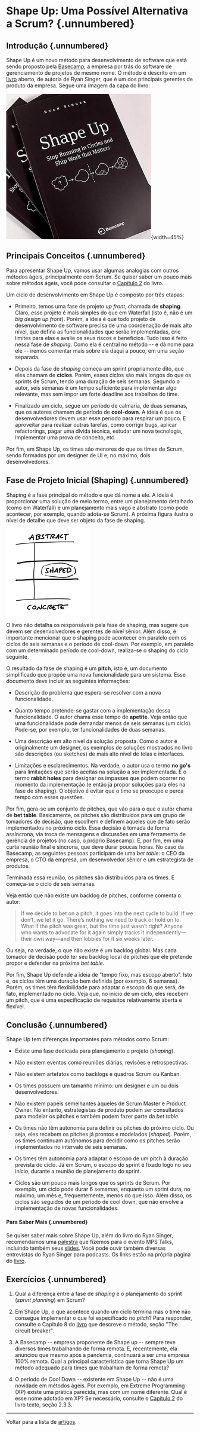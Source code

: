 
# Shape Up: Uma Possível Alternativa a Scrum? {.unnumbered}

## Introdução {.unnumbered}

Shape Up é um novo método para desenvolvimento de software que está
sendo proposto pela [Basecamp](https://basecamp.com/),  a empresa por
trás do software de gerenciamento de projetos de mesmo nome. O método
é descrito em um [livro](https://basecamp.com/shapeup) aberto, de
autoria de Ryan Singer, que é um dos principais gerentes de produto
da empresa. Segue uma imagem da capa do livro:

![Capa do livro](./figs/shapeup-cover.jpg){width=45%}

## Principais Conceitos {.unnumbered}

Para apresentar Shape Up, vamos usar algumas analogias com outros
métodos ágeis, principalmente com Scrum. Se quiser saber
um pouco mais sobre métodos ágeis, você pode consultar o 
[Capítulo 2](https://engsoftmoderna.info/cap2.html) do livro.

Um ciclo de desenvolvimento em Shape Up é composto por três etapas:

* Primeiro, temos uma fase de projeto *up front*, chamada de
**shaping**. Claro, esse projeto é mais simples do que em Waterfall
(isto é, não é um *big design up front*). Porém, a ideia é que todo
projeto de desenvolvimento de software precisa de uma coordenação de
mais alto nível, que defina as funcionalidades que serão implementadas, crie
limites para elas e avalie os seus riscos e benefícios. Tudo isso é
feito nessa fase de *shaping*. Como ela é central no método -- e dá nome
para ele -- iremos comentar mais sobre ela daqui a pouco, em uma seção
separada.

* Depois da fase de *shaping* começa um sprint propriamente dito, que
eles chamam de **ciclos**. Porém, esses ciclos são mais longos do que
os sprints de Scrum, tendo uma duração de seis semanas. Segundo o
autor, seis semanas é um tempo suficiente para implementar algo
relevante, mas sem impor um forte deadline aos trabalhos do time.

* Finalizado um ciclo, segue um período de calmaria, de duas semanas,
que os autores chamam de período de **cool-down**. A ideia é que os
desenvolvedores devem usar esse período para respirar um pouco. E
aproveitar para realizar outras tarefas, como corrigir bugs, aplicar
refactorings, pagar uma dívida técnica, estudar um nova tecnologia, 
implementar uma prova de conceito, etc. 

Por fim, em Shape Up, os times são menores do que os times de Scrum, 
sendo formados  por um designer de UI e, no máximo, dois
desenvolvedores.


## Fase de Projeto Inicial (Shaping)  {.unnumbered}

Shaping é a fase principal do método e que dá nome a ele. A ideia é
proporcionar uma solução de meio termo, entre um planejamento
detalhado (como em Waterfall) e um planejamento mais vago e abstrato
(como pode acontecer, por exemplo, quando adota-se Scrum). A próxima
figura ilustra o nível de detalhe que deve ser objeto da fase de
shaping.

![Fase de Shaping](./figs/shapeup-fig1.png)

O livro não detalha os responsáveis pela fase de shaping, mas sugere que
devem ser desenvolvedores e gerentes de nível sênior. Além disso, é
importante mencionar que o shaping pode acontecer em paralelo
com os ciclos de seis semanas e o período de cool-down. Por exemplo,
em paralelo com um determinado período de cool-down, realiza-se o shaping
do ciclo seguinte.

O resultado da fase de shaping é um **pitch**, isto é, um documento
simplificado que propõe uma nova funcionalidade para um sistema.
Esse documento deve incluir as seguintes informações:

* Descrição do problema que espera-se resolver com a nova funcionalidade.

* Quanto tempo pretende-se gastar com a implementação dessa funcionalidade. O
autor chama esse tempo de **apetite**. Veja então que uma funcionalidade pode
demandar menos de seis semanas (um ciclo). Pode-se, por exemplo, ter
funcionalidades de duas semanas.

* Uma descrição em alto nível da solução proposta. Como o autor é 
originalmente um designer, os exemplos de soluções mostrados no livro
são descrições (ou sketches) de mais alto nível de telas e
interfaces.

* Limitações e esclarecimentos. Na verdade, o autor usa o termo **no
go's** para limitações que serão aceitas na solução a ser
implementada. E o termo **rabbit holes** para designar os 
impasses que podem ocorrer no  momento da implementação (e então já
propor soluções para eles na fase de shaping). O objetivo é evitar
que o time se preocupe e perca tempo com essas questões.

Por fim, gera-se um conjunto de pitches, que vão para o que o autor
chama de **bet table**. Basicamente, os pitches são distribuídos para um
grupo de tomadores de decisão, que escolhem e definem aqueles que de
fato serão implementados no próximo ciclo. Essa decisão é tomada de
forma assíncrona, via troca de mensagens e discussões em uma ferramenta de
gerência de projetos (no caso, o próprio Basecamp). E, por fim, 
em uma curta reunião final e síncrona, que deve durar poucas horas. No caso da
Basecamp, as seguintes pessoas participam de uma *bet table*: o CEO da
empresa, o CTO da empresa, um desenvolvedor sênior e um estrategista de
produtos.

Terminada essa reunião, os pitches são distribuídos para os times. E
começa-se o ciclo de seis semanas.

Veja então que não existe um backlog de pitches, conforme comenta o 
autor:

> If we decide to bet on a pitch, it goes into the next cycle to
build. If we don’t, we let it go. There’s nothing we need to track or
hold on to. What if the pitch was great, but the time just wasn’t
right? Anyone who wants to advocate for it again simply tracks it
independently—their own way—and then lobbies for it six weeks later. 

Ou seja, na verdade, o que não existe é um backlog global. Mas
cada tomador de decisão pode ter seu backlog local de pitches 
que ele pretende propor e defender na próxima *bet table*.

Por fim, Shape Up defende a ideia de "tempo fixo, mas escopo aberto".
Isto é, os ciclos têm uma duração bem definida (por exemplo, 6 semanas).
Porém, os times têm flexibilidade para adaptar o escopo do que será,
de fato, implementado no ciclo. Veja que, no início de um ciclo, eles 
recebem um pitch, que é uma especificação de requisitos relativamente
aberta e flexível.

## Conclusão {.unnumbered}

Shape Up tem diferenças importantes para métodos como Scrum:

* Existe uma fase dedicada para planejamento e projeto (*shaping*).

* Não existem eventos como reuniões diárias, revisões e retrospectivas.

* Não existem artefatos como backlogs e quadros Scrum ou Kanban.

* Os times possuem um tamanho mínimo: um designer e um ou dois
desenvolvedores.

* Não existem papeis semelhantes àqueles de Scrum Master e Product
Owner. No entanto, estrategistas de produto podem ser consultados
para modelar os pitches e também podem fazer parte da *bet table*.

* Os times não têm autonomia para definir os pitches do próximo ciclo. 
Ou seja, eles recebem os pitches já prontos e modelados (*shaped*).
Porém, os times continuam autônomos para decidir 
como os pitches serão implementados no intervalo de seis semanas.

* Os times têm autonomia para adaptar o escopo de um pitch
à duração prevista do ciclo. Já em Scrum, o escopo do sprint é fixado
logo no seu início, durante a reunião de planejamento do sprint.

* Ciclos são um pouco mais longos que os sprints de Scrum. Por exemplo,
um ciclo pode durar 6 semamas, enquanto um sprint dura, no máximo, um
mês e, frequentemente, menos do que isso. Além disso, os ciclos são
seguidos de um período de cool down, que não envolve a implementação
de novas funcionalidades.

#### Para Saber Mais {.unnumbered}

Se quiser saber mais sobre Shape Up, além do livro do Ryan Singer, 
recomendamos uma [palestra](https://youtu.be/CsgrTWtuBuE) que fizemos 
para o evento MPS Talks, incluindo também seus
[slides](https://speakerdeck.com/aserg_ufmg/melhores-praticas-para-desenvolvimento-remoto-de-software-mps-talks-softex).
Você pode ouvir também diversas entrevistas do Ryan
Singer para podcasts. Os links estão 
na própria página do [livro](https://basecamp.com/shapeup).

## Exercícios {.unnumbered}

1. Qual a diferença entre a fase de *shaping* e o planejamento do sprint 
(*sprint planning*) em Scrum?

2. Em Shape Up, o que acontece quando um ciclo termina mas o time não consegue implementar o que foi especificado no *pitch*? Para responder, consulte o Capítulo 8 
do [livro](https://basecamp.com/shapeup) que descreve o método, seção "The circuit breaker".

3. A Basecamp -- empresa proponente de Shape up -- sempre teve 
diversos times trabalhando de forma remota. E, recentemente, ela 
anunciou que mesmo após a pandemia, continuará a ser uma empresa 
100% remota. Qual a principal característica que torna Shape Up 
um método adequado para times que trabalham de forma remota?

4. O período de Cool Down -- existente em Shape Up -- não é uma 
novidade em métodos ágeis. Por exemplo, em Extreme Programming 
(XP) existe uma prática parecida, mas com um nome diferente. 
Qual é esse nome adotado em XP? Se necessário, consulte o 
[Capítulo 2](https://engsoftmoderna.info/cap2.html) 
do livro texto, seção 2.3.3.

* * * 

Voltar para a lista de [artigos](./artigos.html).